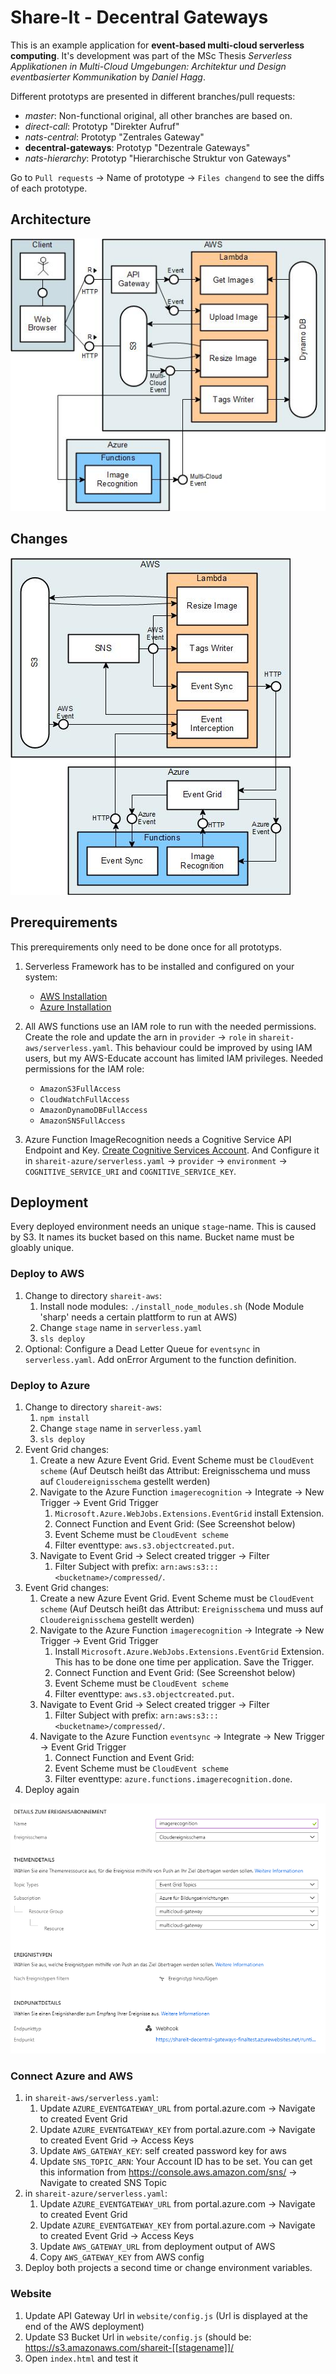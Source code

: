 # Share-It - Decentral Gateways
This is an example application for **event-based multi-cloud serverless computing**.
It's development was part of the MSc Thesis *Serverless Applikationen in Multi-Cloud Umgebungen: Architektur und Design eventbasierter Kommunikation* by *Daniel Hagg*.

Different prototyps are presented in different branches/pull requests:
* *master*: Non-functional original, all other branches are based on.
* *direct-call*: Prototyp "Direkter Aufruf"
* *nats-central*: Prototyp "Zentrales Gateway"
* **decentral-gateways**: Prototyp "Dezentrale Gateways"
* *nats-hierarchy*: Prototyp "Hierarchische Struktur von Gateways"

Go to `Pull requests` -> Name of prototype -> `Files changend` to see the diffs of each prototype.


## Architecture
![Architecture](img/architecture.jpg "Architecture")


## Changes
![Changes](img/prototyp_decentral.jpg "Changes")


## Prerequirements
This prerequirements only need to be done once for all prototyps.
1. Serverless Framework has to be installed and configured on your system:
   * [AWS Installation](https://serverless.com/framework/docs/providers/aws/guide/installation/)
   * [Azure Installation](https://serverless.com/framework/docs/providers/azure/guide/installation/)

1. All AWS functions use an IAM role to run with the needed permissions. Create the role and update the arn in `provider` -> `role` in `shareit-aws/serverless.yaml`. This behaviour could be improved by using IAM users, but my AWS-Educate account has limited IAM privileges. Needed permissions for the IAM role:
   * `AmazonS3FullAccess`
   * `CloudWatchFullAccess`
   * `AmazonDynamoDBFullAccess`
   * `AmazonSNSFullAccess`
1. Azure Function ImageRecognition needs a Cognitive Service API Endpoint and Key. [Create Cognitive Services Account](https://docs.microsoft.com/de-de/azure/cognitive-services/cognitive-services-apis-create-account). And Configure it in `shareit-azure/serverless.yaml` -> `provider` -> `environment` -> `COGNITIVE_SERVICE_URI` and `COGNITIVE_SERVICE_KEY`.


## Deployment
Every deployed environment needs an unique `stage`-name. This is caused by S3. It names its bucket based on this name. Bucket name must be gloably unique.

### Deploy to AWS
1. Change to directory `shareit-aws`:
   1. Install node modules: `./install_node_modules.sh` (Node Module 'sharp' needs a certain plattform to run at AWS)
   1. Change `stage` name in `serverless.yaml`
   1. `sls deploy`
1. Optional: Configure a Dead Letter Queue for `eventsync` in `serverless.yaml`. Add onError Argument to the function definition.


### Deploy to Azure
1. Change to directory `shareit-aws`:
   1. `npm install`
   1. Change `stage` name in `serverless.yaml`
   1. `sls deploy`
1. Event Grid changes:
   1. Create a new Azure Event Grid. Event Scheme must be `CloudEvent scheme` (Auf Deutsch heißt das Attribut: Ereignisschema und muss auf `Cloudereignisschema` gestellt werden)
   1. Navigate to the Azure Function `imagerecognition` -> Integrate -> New Trigger -> Event Grid Trigger
      1. `Microsoft.Azure.WebJobs.Extensions.EventGrid` install Extension.
      1. Connect Function and Event Grid: (See Screenshot below)
        1. Event Scheme must be `CloudEvent scheme`
        1. Filter eventtype: `aws.s3.objectcreated.put`.
   1. Navigate to Event Grid -> Select created trigger -> Filter
        1. Filter Subject with prefix: `arn:aws:s3:::<bucketname>/compressed/`.
1. Event Grid changes:
   1. Create a new Azure Event Grid. Event Scheme must be `CloudEvent scheme` (Auf Deutsch heißt das Attribut: `Ereignisschema` und muss auf `Cloudereignisschema` gestellt werden)
   1. Navigate to the Azure Function `imagerecognition` -> Integrate -> New Trigger -> Event Grid Trigger
      1. Install `Microsoft.Azure.WebJobs.Extensions.EventGrid` Extension. This has to be done one time per application. Save the Trigger.
      1. Connect Function and Event Grid: (See Screenshot below)
        1. Event Scheme must be `CloudEvent scheme`
        1. Filter eventtype: `aws.s3.objectcreated.put`.
   1. Navigate to Event Grid -> Select created trigger -> Filter
        1. Filter Subject with prefix: `arn:aws:s3:::<bucketname>/compressed/`.
   1. Navigate to the Azure Function `eventsync` -> Integrate -> New Trigger -> Event Grid Trigger
      1. Connect Function and Event Grid:
        1. Event Scheme must be `CloudEvent scheme`
        1. Filter eventtype: `azure.functions.imagerecognition.done`.
1. Deploy again

![Event Grid Trigger](img/portal.azure.com_create_eventgrid_trigger.png "Event Grid Trigger")


### Connect Azure and AWS
1. in `shareit-aws/serverless.yaml`:
   1. Update `AZURE_EVENTGATEWAY_URL` from portal.azure.com -> Navigate to created Event Grid
   1. Update `AZURE_EVENTGATEWAY_KEY` from portal.azure.com -> Navigate to created Event Grid -> Access Keys
   1. Update `AWS_GATEWAY_KEY`: self created password key for aws
   1. Update `SNS_TOPIC_ARN`: Your Account ID has to be set. You can get this information from https://console.aws.amazon.com/sns/ -> Navigate to created SNS Topic
1. in `shareit-azure/serverless.yaml`:
   1. Update `AZURE_EVENTGATEWAY_URL` from portal.azure.com -> Navigate to created Event Grid
   1. Update `AZURE_EVENTGATEWAY_KEY` from portal.azure.com -> Navigate to created Event Grid -> Access Keys
   1. Update `AWS_GATEWAY_URL` from deployment output of AWS
   1. Copy `AWS_GATEWAY_KEY` from AWS config
1. Deploy both projects a second time or change environment variables.



### Website
1. Update API Gateway Url in `website/config.js` (Url is displayed at the end of the AWS deployment)
1. Update S3 Bucket Url in `website/config.js` (should be: https://s3.amazonaws.com/shareit-[[stagename]]/
1. Open `index.html` and test it
